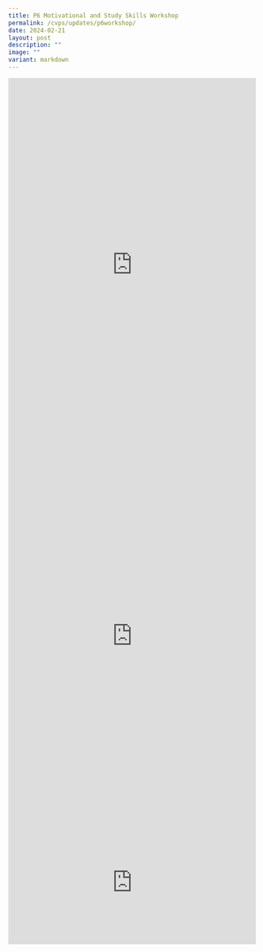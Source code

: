 ```yaml
---
title: P6 Motivational and Study Skills Workshop
permalink: /cvps/updates/p6workshop/
date: 2024-02-21
layout: post
description: ""
image: ""
variant: markdown
---
```

<iframe allow="autoplay; clipboard-write; encrypted-media; picture-in-picture; web-share" allowfullscreen="true" frameborder="0" scrolling="no" style="border:none;overflow:hidden" height="753" width="500" src="https://www.facebook.com/plugins/post.php?href=https%3A%2F%2Fwww.facebook.com%2Fcompassvalepri%2Fposts%2Fpfbid08u8KzPVQmwXBSqHcRaTMDVTdPzmfQoEZD8RD6m2FRpfbNsGBBnZ1sz4snconzpucl&amp;show_text=true&amp;width=500"></iframe>
<br>
<iframe allow="autoplay; clipboard-write; encrypted-media; picture-in-picture; web-share" allowfullscreen="true" frameborder="0" scrolling="no" style="border:none;overflow:hidden" height="747" width="500" src="https://www.facebook.com/plugins/post.php?href=https%3A%2F%2Fwww.facebook.com%2Fcompassvalepri%2Fposts%2Fpfbid07FZtbpTWcTt4YRqCDbqRg2Sxt6Cr2mjcMLrPiPAuRGNbppg8xbe73w1ou9Ys8t1ql&amp;show_text=true&amp;width=500"></iframe>
<br>
<iframe allow="autoplay; clipboard-write; encrypted-media; picture-in-picture; web-share" allowfullscreen="true" frameborder="0" scrolling="no" style="border:none;overflow:hidden" height="250" width="500" src="https://www.facebook.com/plugins/post.php?href=https%3A%2F%2Fwww.facebook.com%2Fcompassvalepri%2Fposts%2Fpfbid0VSPdd693Rrw5SGKCLreAQn2oSutBDxrs6Kc4q1QocUwiPyUAvJyhqu42AFR9mBktl&amp;show_text=true&amp;width=500"></iframe>
